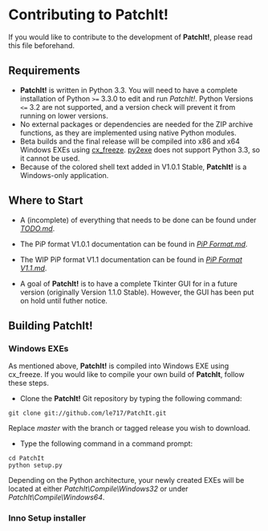 Contributing to PatchIt!
========================

If you would like to contribute to the development of **PatchIt!**, please read this file beforehand.

Requirements
------------

* **PatchIt!** is written in Python 3.3. You will need to have a complete installation of Python `>=` 3.3.0 to edit and run *PatchIt!*. 
Python Versions `<=` 3.2 are not supported, and a version check will prevent it from running on lower versions.
* No external packages or dependencies are needed for the ZIP archive functions, as they are implemented using native Python modules.
* Beta builds and the final release will be compiled into x86 and x64 Windows EXEs using [cx_freeze](http://cx-freeze.sourceforge.net). 
[py2exe](http://www.py2exe.org) does not support Python 3.3, so it cannot be used.
* Because of the colored shell text added in V1.0.1 Stable, **PatchIt!** is a Windows-only application.

Where to Start
--------------

* A (incomplete) of everything that needs to be done can be found under [*TODO.md*](https://github.com/le717/PatchIt/blob/rewrite/Documentation/TODO.md).
 
* The PiP format V1.0.1 documentation can be found in [*PiP Format.md*](PiP%20Format.md).

* The WIP PiP format V1.1 documentation can be found in [*PiP Format V1.1.md*](PiP%20Format%20V1.1.md).

* A goal of **PatchIt!** is to have a complete Tkinter GUI for in a future version (originally Version 1.1.0 Stable). However, the GUI has been put on hold 
until futher notice.

Building PatchIt!
-----------------

### Windows EXEs

As mentioned above, **PatchIt!** is compiled into Windows EXE using cx_freeze. If you would like to compile your own build of **PatchIt**, follow these steps.

* Clone the **PatchIt!** Git repository by typing the following command:

```
git clone git://github.com/le717/PatchIt.git
```
Replace *master* with the branch or tagged release you wish to download.

* Type the following command in a command prompt:
```
cd PatchIt
python setup.py
```
Depending on the Python architecture, your newly created EXEs will be located at either *PatchIt\Compile\Windows32* 
or under *PatchIt\Compile\Windows64*. 

### Inno Setup installer